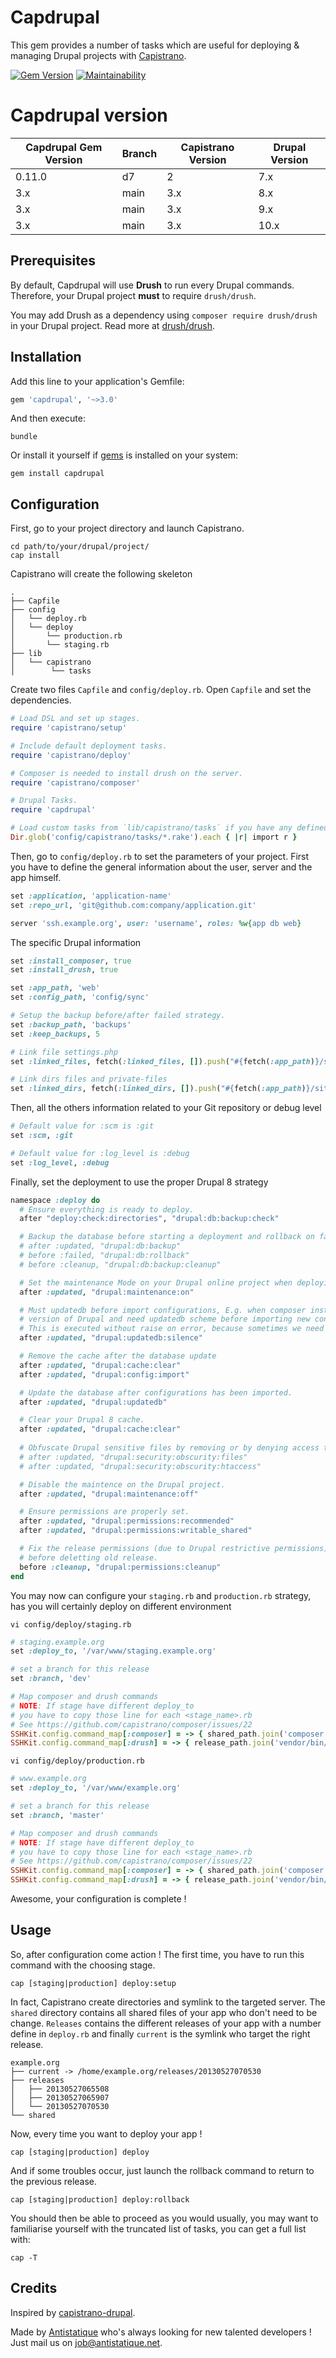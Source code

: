 # Capdrupal

This gem provides a number of tasks which are useful for deploying & managing Drupal projects with [Capistrano](https://github.com/capistrano/capistrano).

[![Gem Version](https://badge.fury.io/rb/capdrupal.svg)](https://badge.fury.io/rb/capdrupal)
[![Maintainability](https://api.codeclimate.com/v1/badges/e5db5a7f49d86ce5e418/maintainability)](https://codeclimate.com/github/antistatique/capdrupal/maintainability)

# Capdrupal version

Capdrupal Gem Version | Branch | Capistrano Version | Drupal Version
--------------------- | ------ | ------------------ | --------------
0.11.0                | d7     | 2                  | 7.x
3.x                   | main   | 3.x                | 8.x
3.x                   | main   | 3.x                | 9.x
3.x                   | main   | 3.x                | 10.x

## Prerequisites

By default, Capdrupal will use **Drush** to run every Drupal commands. Therefore, your Drupal project **must** to require 
`drush/drush`.

You may add Drush as a dependency using `composer require drush/drush` in your Drupal project. Read more at [drush/drush](https://github.com/drush-ops/drush).

## Installation

Add this line to your application's Gemfile:

```ruby
gem 'capdrupal', '~>3.0'
```

And then execute:

```shell
bundle
```

Or install it yourself if [gems](http://rubygems.org) is installed on your system:

```shell
gem install capdrupal
```

## Configuration

First, go to your project directory and launch Capistrano.

```shell
cd path/to/your/drupal/project/
cap install
```

Capistrano will create the following skeleton

```
.
├── Capfile
├── config
│   └── deploy.rb
│   └── deploy
│       └── production.rb
│       └── staging.rb
├── lib
│   └── capistrano
│        └── tasks

```

Create two files `Capfile` and `config/deploy.rb`. Open `Capfile` and set the dependencies.

```ruby
# Load DSL and set up stages.
require 'capistrano/setup'

# Include default deployment tasks.
require 'capistrano/deploy'

# Composer is needed to install drush on the server.
require 'capistrano/composer'

# Drupal Tasks.
require 'capdrupal'

# Load custom tasks from `lib/capistrano/tasks` if you have any defined.
Dir.glob('config/capistrano/tasks/*.rake').each { |r| import r }
```

Then, go to `config/deploy.rb` to set the parameters of your project. First you have to define the general information about the user, server and the app himself.

```ruby
set :application, 'application-name'
set :repo_url, 'git@github.com:company/application.git'

server 'ssh.example.org', user: 'username', roles: %w{app db web}
```

The specific Drupal information

```ruby
set :install_composer, true
set :install_drush, true

set :app_path, 'web'
set :config_path, 'config/sync'

# Setup the backup before/after failed strategy.
set :backup_path, 'backups'
set :keep_backups, 5

# Link file settings.php
set :linked_files, fetch(:linked_files, []).push("#{fetch(:app_path)}/sites/default/settings.php", "drush/drush.yml")

# Link dirs files and private-files
set :linked_dirs, fetch(:linked_dirs, []).push("#{fetch(:app_path)}/sites/default/files")
```

Then, all the others information related to your Git repository or debug level

```ruby
# Default value for :scm is :git
set :scm, :git

# Default value for :log_level is :debug
set :log_level, :debug
```

Finally, set the deployment to use the proper Drupal 8 strategy

```ruby
namespace :deploy do
  # Ensure everything is ready to deploy.
  after "deploy:check:directories", "drupal:db:backup:check"

  # Backup the database before starting a deployment and rollback on fail.
  # after :updated, "drupal:db:backup"
  # before :failed, "drupal:db:rollback"
  # before :cleanup, "drupal:db:backup:cleanup"

  # Set the maintenance Mode on your Drupal online project when deploying.
  after :updated, "drupal:maintenance:on"

  # Must updatedb before import configurations, E.g. when composer install new
  # version of Drupal and need updatedb scheme before importing new config.
  # This is executed without raise on error, because sometimes we need to do drush config-import before updatedb.
  after :updated, "drupal:updatedb:silence"

  # Remove the cache after the database update
  after :updated, "drupal:cache:clear"
  after :updated, "drupal:config:import"

  # Update the database after configurations has been imported.
  after :updated, "drupal:updatedb"

  # Clear your Drupal 8 cache.
  after :updated, "drupal:cache:clear"
  
  # Obfuscate Drupal sensitive files by removing or by denying access to them.
  # after :updated, "drupal:security:obscurity:files"
  # after :updated, "drupal:security:obscurity:htaccess"

  # Disable the maintence on the Drupal project.
  after :updated, "drupal:maintenance:off"

  # Ensure permissions are properly set.
  after :updated, "drupal:permissions:recommended"
  after :updated, "drupal:permissions:writable_shared"

  # Fix the release permissions (due to Drupal restrictive permissions)
  # before deletting old release.
  before :cleanup, "drupal:permissions:cleanup"
end
```

You may now can configure your `staging.rb` and `production.rb` strategy, has you will certainly deploy on different environment

```shell
vi config/deploy/staging.rb
```

```ruby
# staging.example.org
set :deploy_to, '/var/www/staging.example.org'

# set a branch for this release
set :branch, 'dev'

# Map composer and drush commands
# NOTE: If stage have different deploy_to
# you have to copy those line for each <stage_name>.rb
# See https://github.com/capistrano/composer/issues/22
SSHKit.config.command_map[:composer] = -> { shared_path.join('composer.phar') }
SSHKit.config.command_map[:drush] = -> { release_path.join('vendor/bin/drush') }
```

```shell
vi config/deploy/production.rb
```

```ruby
# www.example.org
set :deploy_to, '/var/www/example.org'

# set a branch for this release
set :branch, 'master'

# Map composer and drush commands
# NOTE: If stage have different deploy_to
# you have to copy those line for each <stage_name>.rb
# See https://github.com/capistrano/composer/issues/22
SSHKit.config.command_map[:composer] = -> { shared_path.join('composer.phar') }
SSHKit.config.command_map[:drush] = -> { release_path.join('vendor/bin/drush') }
```

Awesome, your configuration is complete !

## Usage

So, after configuration come action ! The first time, you have to run this command with the choosing stage.

```shell
cap [staging|production] deploy:setup
```

In fact, Capistrano create directories and symlink to the targeted server. The `shared` directory contains all shared files of your app who don't need to be change. `Releases` contains the different releases of your app with a number define in `deploy.rb` and finally `current` is the symlink who target the right release.

```
example.org
├── current -> /home/example.org/releases/20130527070530
├── releases
│   ├── 20130527065508
│   ├── 20130527065907
│   └── 20130527070530
└── shared
```

Now, every time you want to deploy your app !

```
cap [staging|production] deploy
```

And if some troubles occur, just launch the rollback command to return to the previous release.

```
cap [staging|production] deploy:rollback
```

You should then be able to proceed as you would usually, you may want to familiarise yourself with the truncated list of tasks, you can get a full list with:

```
cap -T
```

## Credits

Inspired by [capistrano-drupal](https://github.com/previousnext/capistrano-drupal).

Made by [Antistatique](https://antistatique.net) who's always looking for new talented developers ! Just mail us on [job@antistatique.net](mailto:job@antistatique.net).
